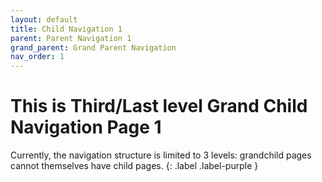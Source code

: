 ```yaml
---
layout: default
title: Child Navigation 1
parent: Parent Navigation 1
grand_parent: Grand Parent Navigation
nav_order: 1
---
```


# This is Third/Last level Grand Child Navigation Page 1 #

Currently, the navigation structure is limited to 3 levels: grandchild pages cannot themselves have child pages.
{: .label .label-purple }